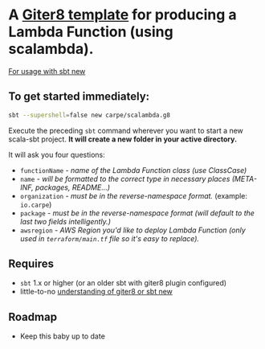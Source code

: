 
# A [Giter8 template](http://www.foundweekends.org/giter8/Combined+Pages.html#Usage) for producing a Lambda Function (using scalambda). 
[For usage with sbt new](https://www.scala-sbt.org/1.x/docs/sbt-new-and-Templates.html)

## To get started immediately:

```bash
sbt --supershell=false new carpe/scalambda.g8
```

Execute the preceding `sbt` command wherever you want to start a new scala-sbt project.  **It will create a new folder in your active directory.** 

It will ask you four questions:

- `functionName` - _name of the Lambda Function class (use ClassCase)_
- `name` - _will be formatted to the correct type in necessary places (META-INF, packages, README...)_
- `organization` - _must be in the reverse-namespace format._ (example: `io.carpe`)
- `package` - _must be in the reverse-namespace format (will default to the last two fields intelligently.)_
- `awsregion` -  _AWS Region you'd like to deploy Lambda Function (only used in `terraform/main.tf` file so it's easy to replace)._


## Requires

- `sbt` 1.x or higher (or an older sbt with giter8 plugin configured)
- little-to-no [understanding of giter8 or sbt new](https://www.scala-sbt.org/1.x/docs/sbt-new-and-Templates.html)

## Roadmap

- Keep this baby up to date
